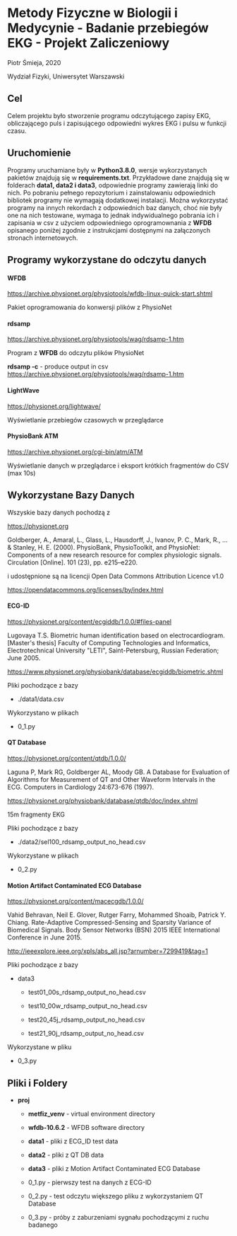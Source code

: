 # Metody Fizyczne w Biologii i Medycynie - Badanie przebiegów EKG - Projekt Zaliczeniowy

Piotr Śmieja, 2020

Wydział Fizyki, Uniwersytet Warszawski

## Cel

Celem projektu było stworzenie programu odczytującego zapisy EKG, obliczającego puls i zapisującego odpowiedni wykres EKG i pulsu w funkcji czasu.

## Uruchomienie

Programy uruchamiane były w **Python3.8.0**, wersje wykorzystanych pakietów znajdują się w **requirements.txt**. Przykładowe dane znajdują się w folderach **data1, data2 i data3**, odpowiednie programy zawierają linki do nich. Po pobraniu pełnego repozytorium i zainstalowaniu odpowiednich bibliotek programy nie wymagają dodatkowej instalacji. Można wykorzystać programy na innych rekordach z odpowiednich baz danych, choć nie były one na nich testowane, wymaga to jednak indywidualnego pobrania ich i zapisania w csv z użyciem odpowiedniego oprogramownania z **WFDB** opisanego poniżej zgodnie z instrukcjami dostępnymi na załączonych stronach internetowych.

## Programy wykorzystane do odczytu danych

#### WFDB

https://archive.physionet.org/physiotools/wfdb-linux-quick-start.shtml

Pakiet oprogramowania do konwersji plików z PhysioNet

#### rdsamp

https://archive.physionet.org/physiotools/wag/rdsamp-1.htm

Program z **WFDB** do odczytu plików PhysioNet

**rdsamp -c** - produce output in csv
https://archive.physionet.org/physiotools/wag/rdsamp-1.htm

#### LightWave

https://physionet.org/lightwave/

Wyświetlanie przebiegów czasowych w przeglądarce

#### PhysioBank ATM

https://archive.physionet.org/cgi-bin/atm/ATM

Wyświetlanie danych w przeglądarce i eksport krótkich fragmentów do CSV (max 10s)

## Wykorzystane Bazy Danych

Wszyskie bazy danych pochodzą z 

https://physionet.org

Goldberger, A., Amaral, L., Glass, L., Hausdorff, J., Ivanov, P. 
C., Mark, R., ... & Stanley, H. E. (2000). PhysioBank, 
PhysioToolkit, and PhysioNet: Components of a new research resource for 
complex physiologic signals. Circulation [Online]. 101 (23), pp. 
e215–e220.

i udostępnione są na licencji Open Data Commons Attribution Licence v1.0

https://opendatacommons.org/licenses/by/index.html

#### ECG-ID

https://physionet.org/content/ecgiddb/1.0.0/#files-panel

Lugovaya T.S. Biometric human identification based on electrocardiogram. 
[Master's thesis] Faculty of Computing Technologies and Informatics, 
Electrotechnical University "LETI", Saint-Petersburg, Russian 
Federation; June 2005.

https://www.physionet.org/physiobank/database/ecgiddb/biometric.shtml

Pliki pochodzące z bazy

- ./data1/data.csv

Wykorzystano w plikach

- 0_1.py

#### QT Database

https://physionet.org/content/qtdb/1.0.0/

Laguna P, Mark RG, Goldberger AL, Moody GB. A Database for Evaluation of 
Algorithms for Measurement of QT and Other Waveform Intervals in the 
ECG. Computers in Cardiology 24:673-676 (1997).

https://physionet.org/physiobank/database/qtdb/doc/index.shtml

15m fragmenty EKG

Pliki pochodzące z bazy

- ./data2/sel100_rdsamp_output_no_head.csv

Wykorzystane w plikach

- 0_2.py

#### Motion Artifact Contaminated ECG Database

https://physionet.org/content/macecgdb/1.0.0/

Vahid Behravan, Neil E. Glover, Rutger Farry, Mohammed Shoaib, Patrick Y. Chiang. Rate-Adaptive Compressed-Sensing and Sparsity Variance of Biomedical Signals. Body Sensor Networks (BSN) 2015 IEEE International Conference in June 2015.

http://ieeexplore.ieee.org/xpls/abs_all.jsp?arnumber=7299419&tag=1

Pliki pochodzące z bazy

- data3
  
  - test01_00s_rdsamp_output_no_head.csv
  
  - test10_00w_rdsamp_output_no_head.csv
  
  - test20_45j_rdsamp_output_no_head.csv
  
  - test21_90j_rdsamp_output_no_head.csv

Wykorzystane  w pliku

- 0_3.py

## Pliki i Foldery

- **proj**
  
  - **metfiz_venv** - virtual environment directory
  
  - **wfdb-10.6.2** - WFDB software directory
  
  - **data1** - pliki z ECG_ID test data
  
  - **data2** - pliki z QT DB data
  
  - **data3** - pliki z Motion Artifact Contaminated ECG Database
  
  - 0_1.py - pierwszy test na danych z ECG-ID
  
  - 0_2.py - test odczytu większego pliku z wykorzystaniem QT Database
  
  - 0_3.py - próby z zaburzeniami sygnału pochodzącymi z ruchu badanego
